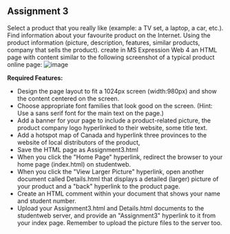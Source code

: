 ## Assignment 3

Select a product that you really like (example: a TV set, a laptop, a car, etc.). Find information about your favourite product on the Internet. Using the product information (picture, description, features, similar products, company that sells the product). create in MS Expression Web 4 an HTML page with content similar to the following screenshot of a typical product online page:
![image](https://github.com/user-attachments/assets/a0dbed4b-f68b-4dab-b5b3-ded98aa02dd2)


**Required Features:**
* Design the page layout to fit a 1024px screen (width:980px) and show the content centered on the screen.
* Choose appropriate font families that look good on the screen. (Hint: Use a sans serif font for the main text on the page.)
* Add a banner for your page to include a product-related picture, the product company logo hyperlinked to their website, some title text.
* Add a hotspot map of Canada and hyperlink three provinces to the website of local distributors of the product,
* Save the HTML page as Assignment3.html
* When you click the "Home Page" hyperlink, redirect the browser to your home page (index.html) on studentweb.
* When you click the "View Larger Picture" hyperlink, open another document called Details.html that displays a detailed (larger) picture of your product and a "back" hyperlink to the product page.
* Create an HTML comment within your document that shows your name and student number.
* Upload your Assignment3.html and Details.html documents to the studentweb server, and provide an "Assignment3" hyperlink to it from your index page. Remember to upload the picture files to the server too.
